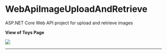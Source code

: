 # WebApiImageUploadAndRetrieve
ASP.NET Core Web API project for upload and retrieve images 

**View of Toys Page**

![](Screenshots/Index.png)

---
